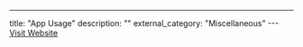 ---
title: "App Usage"
description: ""
external_category: "Miscellaneous"
---[Visit Website](http://docs.dbgpt.cn/docs/application/app_usage)

